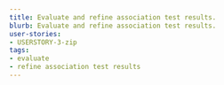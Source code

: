 ```yaml
---
title: Evaluate and refine association test results.
blurb: Evaluate and refine association test results.
user-stories:
- USERSTORY-3-zip
tags:
- evaluate
- refine association test results
---
```

